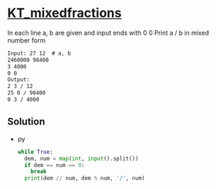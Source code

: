 # [KT_mixedfractions](https://open.kattis.com/problems/mixedfractions)

In each line a, b are given and input ends with 0 0
Print a / b in mixed number form

```txt
Input: 27 12  # a, b
2460000 98400
3 4000
0 0
Output:
2 3 / 12
25 0 / 98400
0 3 / 4000
```

## Solution

* py

  ```py
  while True:
    dem, num = map(int, input().split())
    if dem == num == 0:
      break
    print(dem // num, dem % num, '/', num)
  ```
